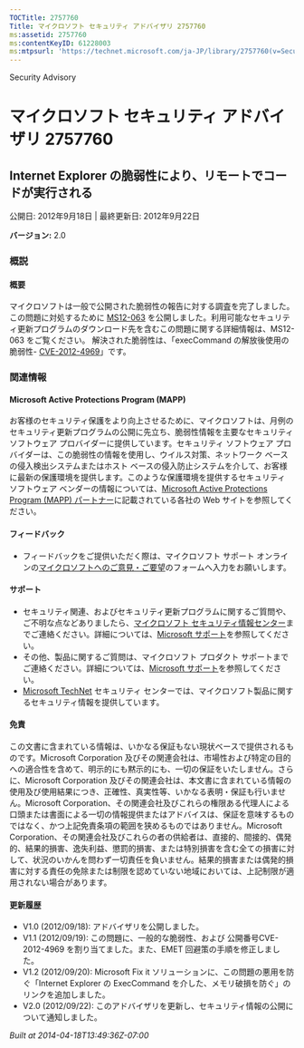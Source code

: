 ```yaml
---
TOCTitle: 2757760
Title: マイクロソフト セキュリティ アドバイザリ 2757760
ms:assetid: 2757760
ms:contentKeyID: 61228003
ms:mtpsurl: 'https://technet.microsoft.com/ja-JP/library/2757760(v=Security.10)'
---
```


Security Advisory

マイクロソフト セキュリティ アドバイザリ 2757760
================================================

Internet Explorer の脆弱性により、リモートでコードが実行される
--------------------------------------------------------------

公開日: 2012年9月18日 | 最終更新日: 2012年9月22日

**バージョン:** 2.0

### 概説

#### 概要

マイクロソフトは一般で公開された脆弱性の報告に対する調査を完了しました。この問題に対処するために [MS12-063](http://go.microsoft.com/fwlink/?linkid=255505) を公開しました。利用可能なセキュリティ更新プログラムのダウンロード先を含むこの問題に関する詳細情報は、MS12-063 をご覧ください。 解決された脆弱性は、「execCommand の解放後使用の脆弱性- [CVE-2012-4969](http://www.cve.mitre.org/cgi-bin/cvename.cgi?name=cve-2012-4969)」です。

### 関連情報

#### Microsoft Active Protections Program (MAPP)

お客様のセキュリティ保護をより向上させるために、マイクロソフトは、月例のセキュリティ更新プログラムの公開に先立ち、脆弱性情報を主要なセキュリティ ソフトウェア プロバイダーに提供しています。セキュリティ ソフトウェア プロバイダーは、この脆弱性の情報を使用し、ウイルス対策、ネットワーク ベースの侵入検出システムまたはホスト ベースの侵入防止システムを介して、お客様に最新の保護環境を提供します。このような保護環境を提供するセキュリティ ソフトウェア ベンダーの情報については、[Microsoft Active Protections Program (MAPP) パートナー](http://go.microsoft.com/fwlink/?linkid=215201)に記載されている各社の Web サイトを参照してください。

#### フィードバック

-   フィードバックをご提供いただく際は、マイクロソフト サポート オンラインの[マイクロソフトへのご意見・ご要望](https://support.microsoft.com/contactus/emailcontact.aspx?scid=sw;ja;1424&ws=technet&sd=tech)のフォームへ入力をお願いします。

#### サポート

-   セキュリティ関連、およびセキュリティ更新プログラムに関するご質問や、ご不明な点などありましたら、[マイクロソフト セキュリティ情報センター](http://go.microsoft.com/fwlink/?linkid=21131)までご連絡ください。詳細については、[Microsoft サポート](http://support.microsoft.com/)を参照してください。
-   その他、製品に関するご質問は、マイクロソフト プロダクト サポートまでご連絡ください。詳細については、[Microsoft サポート](http://go.microsoft.com/fwlink/?linkid=21155)を参照してください。
-   [Microsoft TechNet](http://go.microsoft.com/fwlink/?linkid=21132) セキュリティ センターでは、マイクロソフト製品に関するセキュリティ情報を提供しています。

#### 免責

この文書に含まれている情報は、いかなる保証もない現状ベースで提供されるものです。Microsoft Corporation 及びその関連会社は、市場性および特定の目的への適合性を含めて、明示的にも黙示的にも、一切の保証をいたしません。さらに、Microsoft Corporation 及びその関連会社は、本文書に含まれている情報の使用及び使用結果につき、正確性、真実性等、いかなる表明・保証も行いません。Microsoft Corporation、その関連会社及びこれらの権限ある代理人による口頭または書面による一切の情報提供またはアドバイスは、保証を意味するものではなく、かつ上記免責条項の範囲を狭めるものではありません。Microsoft Corporation、その関連会社及びこれらの者の供給者は、直接的、間接的、偶発的、結果的損害、逸失利益、懲罰的損害、または特別損害を含む全ての損害に対して、状況のいかんを問わず一切責任を負いません。結果的損害または偶発的損害に対する責任の免除または制限を認めていない地域においては、上記制限が適用されない場合があります。

#### 更新履歴

-   V1.0 (2012/09/18): アドバイザリを公開しました。
-   V1.1 (2012/09/19): この問題に、一般的な脆弱性、および 公開番号CVE-2012-4969 を割り当てました。また、EMET 回避策の手順を修正しました。
-   V1.2 (2012/09/20): Microsoft Fix it ソリューションに、この問題の悪用を防ぐ「Internet Explorer の ExecCommand を介した、メモリ破損を防ぐ」のリンクを追加しました。
-   V2.0 (2012/09/22): このアドバイザリを更新し、セキュリティ情報の公開について通知しました。

*Built at 2014-04-18T13:49:36Z-07:00*
